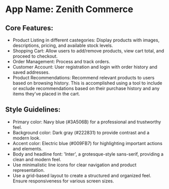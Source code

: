 # **App Name**: Zenith Commerce

## Core Features:

- Product Listing in different castegories: Display products with images, descriptions, pricing, and available stock levels.
- Shopping Cart: Allow users to add/remove products, view cart total, and proceed to checkout.
- Order Management: Process and track orders.
- Customer Account: User registration and login with order history and saved addresses.
- Product Recommendations: Recommend relevant products to users based on browsing history. This is accomplished using a tool to include or exclude recommendations based on their purchase history and any items they've placed in the cart.

## Style Guidelines:

- Primary color: Navy blue (#3A506B) for a professional and trustworthy feel.
- Background color: Dark gray (#222831) to provide contrast and a modern look.
- Accent color: Electric blue (#009FB7) for highlighting important actions and elements.
- Body and headline font: 'Inter', a grotesque-style sans-serif, providing a clean and modern feel.
- Use minimalistic line icons for clear navigation and product representation.
- Use a grid-based layout to create a structured and organized feel. Ensure responsiveness for various screen sizes.